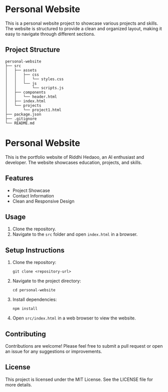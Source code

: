 # Personal Website

This is a personal website project to showcase various projects and skills. The website is structured to provide a clean and organized layout, making it easy to navigate through different sections.

## Project Structure

```
personal-website
├── src
│   ├── assets
│   │   ├── css
│   │   │   └── styles.css
│   │   └── js
│   │       └── scripts.js
│   ├── components
│   │   └── header.html
│   ├── index.html
│   └── projects
│       └── project1.html
├── package.json
├── .gitignore
└── README.md
```

# Personal Website

This is the portfolio website of Riddhi Hedaoo, an AI enthusiast and developer. The website showcases education, projects, and skills.

## Features
- Project Showcase
- Contact Information
- Clean and Responsive Design

## Usage
1. Clone the repository.
2. Navigate to the `src` folder and open `index.html` in a browser.


## Setup Instructions

1. Clone the repository:
   ```
   git clone <repository-url>
   ```
2. Navigate to the project directory:
   ```
   cd personal-website
   ```
3. Install dependencies:
   ```
   npm install
   ```
4. Open `src/index.html` in a web browser to view the website.

## Contributing

Contributions are welcome! Please feel free to submit a pull request or open an issue for any suggestions or improvements.

## License

This project is licensed under the MIT License. See the LICENSE file for more details.